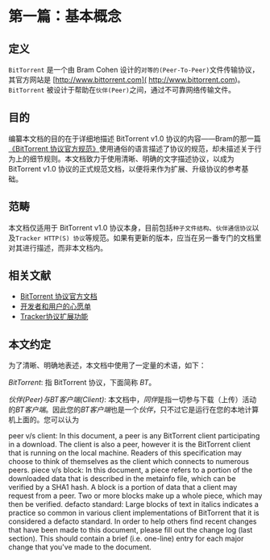 # 第一篇：基本概念


## 定义

`BitTorrent` 是一个由 Bram Cohen 设计的`对等的(Peer-To-Peer)`文件传输协议，其官方网站是 [http://www.bittorrent.com]( http://www.bittorrent.com)。
`BitTorrent` 被设计于帮助在`伙伴(Peer)`之间，通过不可靠网络传输文件。

## 目的

编纂本文档的目的在于详细地描述 BitTorrent v1.0 协议的内容——Bram的那一篇[《BitTorrent 协议官方规范》](http://bittorrent.org/beps/bep_0003.html)使用通俗的语言描述了协议的规范，却未描述关于行为上的细节规则。本文档致力于使用清晰、明确的文字描述协议，以成为 BitTorrent v1.0 协议的正式规范文档，以便将来作为扩展、升级协议的参考基础。

## 范畴

本文档仅适用于 BitTorrent v1.0 协议本身，目前包括`种子文件结构`、`伙伴通信协议`以及`Tracker HTTP(S) 协议`等规范。如果有更新的版本，应当在另一番专门的文档里对其进行描述，而非本文档内。

## 相关文献

- [BitTorrent 协议官方文档](http://bittorrent.org/beps/bep_0003.html)
- [开发者和用户的心愿单](https://wiki.theory.org/BitTorrentWishList)
- [Tracker协议扩展功能](https://wiki.theory.org/BitTorrentTrackerExtensions)

## 本文约定

为了清晰、明确地表述，本文档中使用了一定量的术语，如下：

*BitTorrent*: 指 BitTorrent 协议，下面简称 *BT*。

*伙伴(Peer)*与*BT客户端(Client)*: 本文档中，*同伴*是指一切参与下载（上传）活动的*BT客户端*。因此您的*BT客户端*也是一个*伙伴*，只不过它是运行在您的本地计算机上面的。您可以认为

peer v/s client: In this document, a peer is any BitTorrent client participating in a download. The client is also a peer, however it is the BitTorrent client that is running on the local machine. Readers of this specification may choose to think of themselves as the client which connects to numerous peers.
piece v/s block: In this document, a piece refers to a portion of the downloaded data that is described in the metainfo file, which can be verified by a SHA1 hash. A block is a portion of data that a client may request from a peer. Two or more blocks make up a whole piece, which may then be verified.
defacto standard: Large blocks of text in italics indicates a practice so common in various client implementations of BitTorrent that it is considered a defacto standard.
In order to help others find recent changes that have been made to this document, please fill out the change log (last section). This should contain a brief (i.e. one-line) entry for each major change that you've made to the document.


